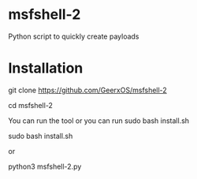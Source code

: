 # msfshell-2

Python script to quickly create payloads

# Installation

git clone https://github.com/GeerxOS/msfshell-2

cd msfshell-2

You can run the tool or you can run sudo bash install.sh

sudo bash install.sh

or

python3 msfshell-2.py
